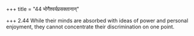 +++
title = "44 भोगैश्वर्यप्रसक्तानान्"

+++
2.44 While their minds are absorbed with ideas of power and personal
enjoyment, they cannot concentrate their discrimination on one point.
